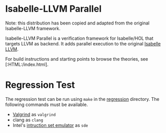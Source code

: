 # Isabelle-LLVM Parallel

Note: this distribution has been copied and adapted from the original Isabelle-LLVM framework.

Isabelle-LLVM Parallel is a verification framework for Isabelle/HOL that targets LLVM as backend.
It adds parallel execution to the original [Isabelle LLVM](http://www21.in.tum.de/~lammich/isabelle_llvm/).

For build instructions and starting points to browse the theories, see [:HTML:/index.html].

# Regression Test

The regression test can be run using `make` in the [regression](regression) directory. The following commands must be available.
- [Valgrind](https://valgrind.org/) as `valgrind` 
- clang as `clang`
- Intel's [intruction set emulator](https://www.intel.com/content/www/us/en/developer/articles/tool/software-development-emulator.html) as `sde`
